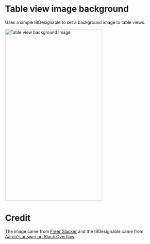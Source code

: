 # Table view image background
Uses a simple IBDesignable to set a background image to table views.

<img src="https://raw.githubusercontent.com/jkereako/tableview-background-image/master/screen-cap.png" alt="Table view background image" width="320" height="568" />

# Credit
The image came from [Freer Slacker][slacker] and the IBDesignable came from [Aaron's answer on Stack Overflow][so]

[slacker]: https://www.asia.si.edu/collections/wallpaper/
[so]: http://stackoverflow.com/questions/5825397/uitableview-background-image#32215518
